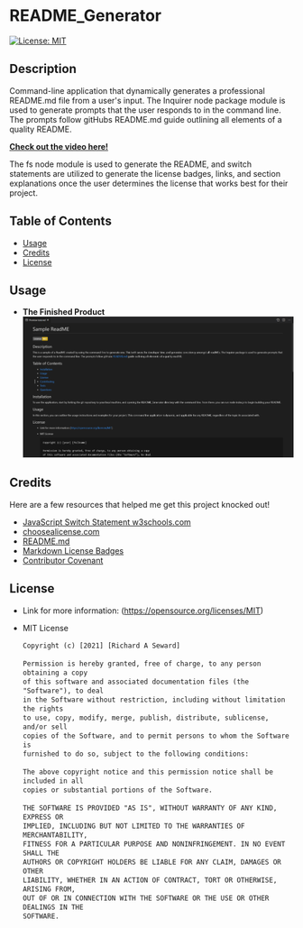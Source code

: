 # README_Generator
[![License: MIT](https://img.shields.io/badge/License-MIT-yellow.svg)](https://opensource.org/licenses/MIT)

## Description
Command-line application that dynamically generates a professional README.md file from a user's input. The Inquirer node package module is used to generate prompts that the user responds to in the command line. The prompts follow gitHubs README.md guide outlining all elements of a quality README.

**[Check out the video here!](https://drive.google.com/file/d/1i6kpVcWCndl1QFa8j1u-M8yVi3oyn36U/view)**

The fs node module is used to generate the README, and switch statements are utilized to generate the license badges, links, and section explanations once the user determines the license that works best for their project.

## Table of Contents
* [Usage](#usage)
* [Credits](#credits)
* [License](#license)

## Usage
* **The Finished Product**  
![README Generator](assets/images/readme.png)

## Credits
Here are a few resources that helped me get this project knocked out!
* [JavaScript Switch Statement w3schools.com](https://www.w3schools.com/js/js_switch.asp)
* [choosealicense.com](https://choosealicense.com/)
* [README.md](https://github.com/microsoft/vscode/blob/main/README.md)
* [Markdown License Badges](https://gist.github.com/lukas-h/2a5d00690736b4c3a7ba)
* [Contributor Covenant](https://www.contributor-covenant.org/)

## License
* Link for more information: (https://opensource.org/licenses/MIT)
* MIT License

      Copyright (c) [2021] [Richard A Seward]
      
      Permission is hereby granted, free of charge, to any person obtaining a copy
      of this software and associated documentation files (the "Software"), to deal
      in the Software without restriction, including without limitation the rights
      to use, copy, modify, merge, publish, distribute, sublicense, and/or sell
      copies of the Software, and to permit persons to whom the Software is
      furnished to do so, subject to the following conditions:
      
      The above copyright notice and this permission notice shall be included in all
      copies or substantial portions of the Software.
      
      THE SOFTWARE IS PROVIDED "AS IS", WITHOUT WARRANTY OF ANY KIND, EXPRESS OR
      IMPLIED, INCLUDING BUT NOT LIMITED TO THE WARRANTIES OF MERCHANTABILITY,
      FITNESS FOR A PARTICULAR PURPOSE AND NONINFRINGEMENT. IN NO EVENT SHALL THE
      AUTHORS OR COPYRIGHT HOLDERS BE LIABLE FOR ANY CLAIM, DAMAGES OR OTHER
      LIABILITY, WHETHER IN AN ACTION OF CONTRACT, TORT OR OTHERWISE, ARISING FROM,
      OUT OF OR IN CONNECTION WITH THE SOFTWARE OR THE USE OR OTHER DEALINGS IN THE
      SOFTWARE.
